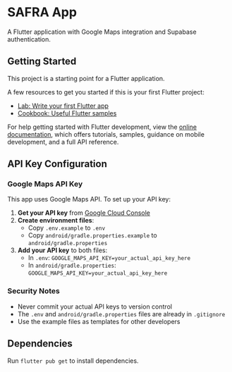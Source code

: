# SAFRA App

A Flutter application with Google Maps integration and Supabase authentication.

## Getting Started

This project is a starting point for a Flutter application.

A few resources to get you started if this is your first Flutter project:

- [Lab: Write your first Flutter app](https://docs.flutter.dev/get-started/codelab)
- [Cookbook: Useful Flutter samples](https://docs.flutter.dev/cookbook)

For help getting started with Flutter development, view the
[online documentation](https://docs.flutter.dev/), which offers tutorials,
samples, guidance on mobile development, and a full API reference.

## API Key Configuration

### Google Maps API Key

This app uses Google Maps API. To set up your API key:

1. **Get your API key** from [Google Cloud Console](https://console.cloud.google.com/)
2. **Create environment files**:
   - Copy `.env.example` to `.env`
   - Copy `android/gradle.properties.example` to `android/gradle.properties`
3. **Add your API key** to both files:
   - In `.env`: `GOOGLE_MAPS_API_KEY=your_actual_api_key_here`
   - In `android/gradle.properties`: `GOOGLE_MAPS_API_KEY=your_actual_api_key_here`

### Security Notes

- Never commit your actual API keys to version control
- The `.env` and `android/gradle.properties` files are already in `.gitignore`
- Use the example files as templates for other developers

## Dependencies

Run `flutter pub get` to install dependencies.
